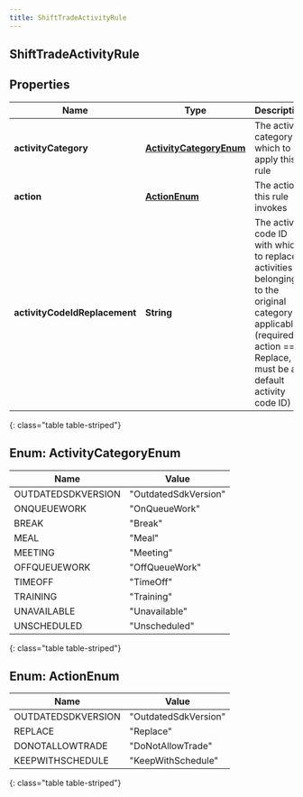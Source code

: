 ```yaml
---
title: ShiftTradeActivityRule
---
```

## ShiftTradeActivityRule


## Properties

| Name | Type | Description | Notes |
| ------------ | ------------- | ------------- | ------------- |
| **activityCategory** | [**ActivityCategoryEnum**](#ActivityCategoryEnum)<!----> | The activity category to which to apply this rule |  |
| **action** | [**ActionEnum**](#ActionEnum)<!----> | The action this rule invokes |  |
| **activityCodeIdReplacement** | <!----><!---->**String**<!----> | The activity code ID with which to replace activities belonging to the original category if applicable (required if action == Replace, must be a default activity code ID) |  [optional] |
{: class="table table-striped"}


<a name="ActivityCategoryEnum"></a>

## Enum: ActivityCategoryEnum

| Name | Value |
| ---- | ----- |
| OUTDATEDSDKVERSION | &quot;OutdatedSdkVersion&quot; |
| ONQUEUEWORK | &quot;OnQueueWork&quot; |
| BREAK | &quot;Break&quot; |
| MEAL | &quot;Meal&quot; |
| MEETING | &quot;Meeting&quot; |
| OFFQUEUEWORK | &quot;OffQueueWork&quot; |
| TIMEOFF | &quot;TimeOff&quot; |
| TRAINING | &quot;Training&quot; |
| UNAVAILABLE | &quot;Unavailable&quot; |
| UNSCHEDULED | &quot;Unscheduled&quot; |
{: class="table table-striped"}


<a name="ActionEnum"></a>

## Enum: ActionEnum

| Name | Value |
| ---- | ----- |
| OUTDATEDSDKVERSION | &quot;OutdatedSdkVersion&quot; |
| REPLACE | &quot;Replace&quot; |
| DONOTALLOWTRADE | &quot;DoNotAllowTrade&quot; |
| KEEPWITHSCHEDULE | &quot;KeepWithSchedule&quot; |
{: class="table table-striped"}



